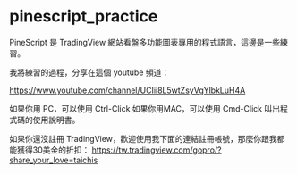 # pinescript_practice

PineScript 是 TradingView 網站看盤多功能圖表專用的程式語言，這邊是一些練習。

我將練習的過程，分享在這個 youtube 頻道：

https://www.youtube.com/channel/UCIii8L5wtZsyVgYlbkLuH4A


如果你用 PC，可以使用 Ctrl-Click
如果你用MAC，可以使用 Cmd-Click
叫出程式碼的使用說明書。

如果你還沒註冊 TradingView，歡迎使用我下面的連結註冊帳號，那麼你跟我都能獲得30美金的折扣：
https://tw.tradingview.com/gopro/?share_your_love=taichis

